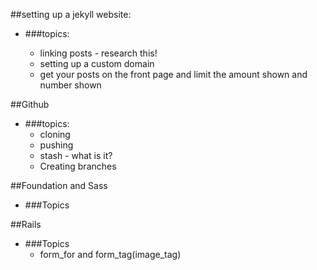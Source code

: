 ##setting up a jekyll website:
* ###topics: 

	* linking posts - research this!
	* setting up a custom domain
	* get your posts on the front page and limit the amount shown and number shown



##Github
* ###topics:
	* cloning
	* pushing
	* stash - what is it?
	* Creating branches

##Foundation and Sass
* ###Topics

##Rails
* ###Topics
	* form_for and form_tag(image_tag)

